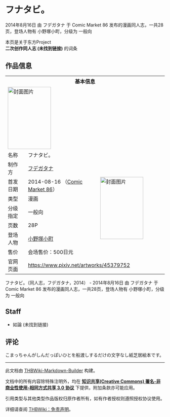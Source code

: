 # フナタビ。

<!-- source html: G:\repos\THBWiki-Markdown-Builder\THBWikiMarkdown\Temp\main\4\41\ns0%3A%E3%83%95%E3%83%8A%E3%82%BF%E3%83%93%E3%80%82.html -->

2014年8月16日 由 フデガタナ 于 Comic Market 86 发布的漫画同人志，一共28页，登场人物有 小野塚小町，分级为 一般向

本页是关于东方Project  
 **二次创作同人志 (未找到链接)** 的词条

## 作品信息

<table><tbody><tr><th colspan="3">基本信息</th></tr><tr><td class="cover-artwork-mobile" colspan="2"><a href="./文件-フナタビ。封面.png.md" class="image" title="封面图片"><img alt="封面图片" src="https://upload.thwiki.cc/thumb/0/0f/%E3%83%95%E3%83%8A%E3%82%BF%E3%83%93%E3%80%82%E5%B0%81%E9%9D%A2.png/136px-%E3%83%95%E3%83%8A%E3%82%BF%E3%83%93%E3%80%82%E5%B0%81%E9%9D%A2.png" decoding="async" loading="lazy" width="136" height="196" srcset="https://upload.thwiki.cc/thumb/0/0f/%E3%83%95%E3%83%8A%E3%82%BF%E3%83%93%E3%80%82%E5%B0%81%E9%9D%A2.png/204px-%E3%83%95%E3%83%8A%E3%82%BF%E3%83%93%E3%80%82%E5%B0%81%E9%9D%A2.png 1.5x, https://upload.thwiki.cc/thumb/0/0f/%E3%83%95%E3%83%8A%E3%82%BF%E3%83%93%E3%80%82%E5%B0%81%E9%9D%A2.png/272px-%E3%83%95%E3%83%8A%E3%82%BF%E3%83%93%E3%80%82%E5%B0%81%E9%9D%A2.png 2x" data-file-width="354" data-file-height="509"></a></td>
</tr><tr><td class="label">名称</td><td colspan="2"> フナタビ。 </td></tr><tr><td class="label">制作方</td><td><a href="./フデガタナ.md" title="フデガタナ">フデガタナ</a></td><td class="cover-artwork" rowspan="7" style="min-width:196px;"><a href="./文件-フナタビ。封面.png.md" class="image" title="封面图片"><img alt="封面图片" src="https://upload.thwiki.cc/thumb/0/0f/%E3%83%95%E3%83%8A%E3%82%BF%E3%83%93%E3%80%82%E5%B0%81%E9%9D%A2.png/136px-%E3%83%95%E3%83%8A%E3%82%BF%E3%83%93%E3%80%82%E5%B0%81%E9%9D%A2.png" decoding="async" loading="lazy" width="136" height="196" srcset="https://upload.thwiki.cc/thumb/0/0f/%E3%83%95%E3%83%8A%E3%82%BF%E3%83%93%E3%80%82%E5%B0%81%E9%9D%A2.png/204px-%E3%83%95%E3%83%8A%E3%82%BF%E3%83%93%E3%80%82%E5%B0%81%E9%9D%A2.png 1.5x, https://upload.thwiki.cc/thumb/0/0f/%E3%83%95%E3%83%8A%E3%82%BF%E3%83%93%E3%80%82%E5%B0%81%E9%9D%A2.png/272px-%E3%83%95%E3%83%8A%E3%82%BF%E3%83%93%E3%80%82%E5%B0%81%E9%9D%A2.png 2x" data-file-width="354" data-file-height="509"></a></td>
</tr><tr><td class="label">首发日期</td><td>2014-08-16&#160;（<a href="/展会作品列表?e=Comic+Market%2386">Comic Market 86</a>）</td></tr><tr><td class="label">类型</td><td>漫画</td></tr><tr><td class="label">分级指定</td><td>一般向</td></tr><tr><td class="label">页数</td><td>28P</td></tr><tr><td class="label">登场人物</td><td><a href="./小野塚小町.md" title="小野塚小町">小野塚小町</a></td></tr><tr><td class="label">售价</td><td>会场售价：500日元</td></tr>
<tr><td class="label">官网页面</td><td colspan="2"><a rel="nofollow" class="external free" href="https://www.pixiv.net/artworks/45379752">https://www.pixiv.net/artworks/45379752</a></td></tr></tbody></table>

フナタビ。（同人志，フデガタナ，2014） - 2014年8月16日 由 フデガタナ 于 Comic Market 86 发布的漫画同人志，一共28页，登场人物有 小野塚小町，分级为 一般向

## Staff
- 如論 (未找到链接)


## 评论
  
こまっちゃんがしんだっぽいひとを船渡しするだけの文字なし紙芝居絵本です。
  
  
  

  





---

此文档由 [THBWiki-Markdown-Builder](https://github.com/Delsin-Yu/THBWiki-Markdown-Builder) 构建。

文档中的所有内容除特殊注明外，均在 [**知识共享(Creative Commons) 署名-非商业性使用-相同方式共享 3.0 协议**](https://creativecommons.org/licenses/by-sa/3.0/deed.zh-hans) 下提供，附加条款亦可能应用。

引用类型与其他类型作品版权归原作者所有，如有作者授权则遵照授权协议使用。

详细请查阅 [THBWiki：免责声明](https://thbwiki.cc/THBWiki:%E5%85%8D%E8%B4%A3%E5%A3%B0%E6%98%8E)。

